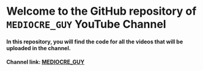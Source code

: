 # Welcome to the GitHub repository of `MEDIOCRE_GUY` YouTube Channel

####  In this repository, you will find the code for all the videos that will be uploaded in the channel.

#### Channel link: [MEDIOCRE_GUY](https://www.youtube.com/@MediocreGuy2023)
